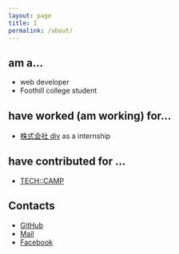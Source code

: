 ```yaml
---
layout: page
title: I
permalink: /about/
---
```


## am a...

* web developer
* Foothill college student

## have worked (am working) for...

* [株式会社 div](https://tech-camp.in/) as a internship

## have contributed for ...

* [TECH::CAMP](https://tech-camp.in/)

## Contacts

* [GitHub](https://github.com/Naggi-Goishi)
* [Mail](mailto:naggitapdance@gmail.com)
* [Facebook](https://www.facebook.com/nagi.love.lafu)
